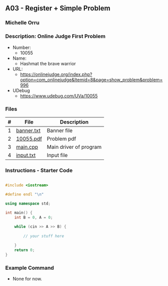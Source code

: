 ## A03 - Register + Simple Problem
### Michelle Orru
### Description: Online Judge First Problem

- Number:
  - 10055 
- Name:
  - Hashmat the brave warrior
- URL:
  - https://onlinejudge.org/index.php?option=com_onlinejudge&Itemid=8&page=show_problem&problem=996
- UDebug
  - https://www.udebug.com/UVa/10055

### Files

|   #   | File     | Description                      |
| :---: | -------- | -------------------------------- |
|   1   | [banner.txt](https://github.com/michelle083/4883_ProgTech_Michelle/blob/main/Assignments/P10055/banner.txt) | Banner file  |
|   2   | [10055.pdf](https://github.com/michelle083/4883_ProgTech_Michelle/blob/main/Assignments/P10055/Problem%2010055.pdf) |  Problem pdf  |
|   3   | [main.cpp](https://github.com/michelle083/4883_ProgTech_Michelle/blob/main/Assignments/P10055/main.cpp) | Main driver of program |
|   4   | [input.txt](https://github.com/michelle083/4883_ProgTech_Michelle/blob/main/Assignments/P10055/input.txt) | Input file |


### Instructions - Starter Code

```cpp

#include <iostream>

#define endl "\n"

using namespace std;

int main() {
    int B = 0, A = 0;
    
    while (cin >> A >> B) {
        
        // your stuff here

    }
    return 0;
}
```


### Example Command

- None for now. 
